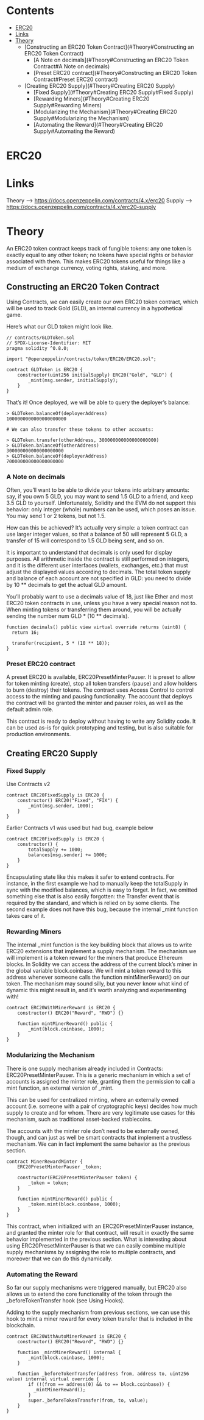 # Contents

- [ERC20](#ERC20)
- [Links](#Links)
- [Theory](#Theory)
    - [Constructing an ERC20 Token Contract](#Theory#Constructing an ERC20 Token Contract)
        - [A Note on decimals](#Theory#Constructing an ERC20 Token Contract#A Note on decimals)
        - [Preset ERC20 contract](#Theory#Constructing an ERC20 Token Contract#Preset ERC20 contract)
    - [Creating ERC20 Supply](#Theory#Creating ERC20 Supply)
        - [Fixed Supply](#Theory#Creating ERC20 Supply#Fixed Supply)
        - [Rewarding Miners](#Theory#Creating ERC20 Supply#Rewarding Miners)
        - [Modularizing the Mechanism](#Theory#Creating ERC20 Supply#Modularizing the Mechanism)
        - [Automating the Reward](#Theory#Creating ERC20 Supply#Automating the Reward)

# ERC20

# Links
Theory --> https://docs.openzeppelin.com/contracts/4.x/erc20
Supply --> https://docs.openzeppelin.com/contracts/4.x/erc20-supply

# Theory

An ERC20 token contract keeps track of fungible tokens: any one token is exactly equal to any other token; no tokens have special rights or behavior associated with them. This makes ERC20 tokens useful for things like a medium of exchange currency, voting rights, staking, and more.

## Constructing an ERC20 Token Contract

Using Contracts, we can easily create our own ERC20 token contract, which will be used to track Gold (GLD), an internal currency in a hypothetical game.

Here’s what our GLD token might look like.

```solidity
// contracts/GLDToken.sol
// SPDX-License-Identifier: MIT
pragma solidity ^0.8.0;

import "@openzeppelin/contracts/token/ERC20/ERC20.sol";

contract GLDToken is ERC20 {
    constructor(uint256 initialSupply) ERC20("Gold", "GLD") {
        _mint(msg.sender, initialSupply);
    }
}
```

That’s it! Once deployed, we will be able to query the deployer’s balance:

```hardhat ethers truffle
> GLDToken.balanceOf(deployerAddress)
1000000000000000000000

# We can also transfer these tokens to other accounts:

> GLDToken.transfer(otherAddress, 300000000000000000000)
> GLDToken.balanceOf(otherAddress)
300000000000000000000
> GLDToken.balanceOf(deployerAddress)
700000000000000000000
```

### A Note on decimals

Often, you’ll want to be able to divide your tokens into arbitrary amounts: say, if you own 5 GLD, you may want to send 1.5 GLD to a friend, and keep 3.5 GLD to yourself. Unfortunately, Solidity and the EVM do not support this behavior: only integer (whole) numbers can be used, which poses an issue. You may send 1 or 2 tokens, but not 1.5.

How can this be achieved? It’s actually very simple: a token contract can use larger integer values, so that a balance of 50 will represent 5 GLD, a transfer of 15 will correspond to 1.5 GLD being sent, and so on.

It is important to understand that decimals is only used for display purposes. All arithmetic inside the contract is still performed on integers, and it is the different user interfaces (wallets, exchanges, etc.) that must adjust the displayed values according to decimals. The total token supply and balance of each account are not specified in GLD: you need to divide by 10 ** decimals to get the actual GLD amount.

You’ll probably want to use a decimals value of 18, just like Ether and most ERC20 token contracts in use, unless you have a very special reason not to. When minting tokens or transferring them around, you will be actually sending the number num GLD * (10 ** decimals).

```solidity
function decimals() public view virtual override returns (uint8) {
  return 16;
  
  transfer(recipient, 5 * (10 ** 18));
}
```

### Preset ERC20 contract
A preset ERC20 is available, ERC20PresetMinterPauser. It is preset to allow for token minting (create), stop all token transfers (pause) and allow holders to burn (destroy) their tokens. The contract uses Access Control to control access to the minting and pausing functionality. The account that deploys the contract will be granted the minter and pauser roles, as well as the default admin role.

This contract is ready to deploy without having to write any Solidity code. It can be used as-is for quick prototyping and testing, but is also suitable for production environments.

## Creating ERC20 Supply

### Fixed Supply

Use Contracts v2
```solidity
contract ERC20FixedSupply is ERC20 {
    constructor() ERC20("Fixed", "FIX") {
        _mint(msg.sender, 1000);
    }
}
```

Earlier Contracts v1 was used but had bug, example below

```solidity - bug, dont use this
contract ERC20FixedSupply is ERC20 {
    constructor() {
        totalSupply += 1000;
        balances[msg.sender] += 1000;
    }
}
```
Encapsulating state like this makes it safer to extend contracts. For instance, in the first example we had to manually keep the totalSupply in sync with the modified balances, which is easy to forget. In fact, we omitted something else that is also easily forgotten: the Transfer event that is required by the standard, and which is relied on by some clients. The second example does not have this bug, because the internal _mint function takes care of it.

### Rewarding Miners

The internal _mint function is the key building block that allows us to write ERC20 extensions that implement a supply mechanism.
The mechanism we will implement is a token reward for the miners that produce Ethereum blocks. In Solidity we can access the address of the current block’s miner in the global variable block.coinbase. We will mint a token reward to this address whenever someone calls the function mintMinerReward() on our token. The mechanism may sound silly, but you never know what kind of dynamic this might result in, and it’s worth analyzing and experimenting with!

```solidity
contract ERC20WithMinerReward is ERC20 {
    constructor() ERC20("Reward", "RWD") {}

    function mintMinerReward() public {
        _mint(block.coinbase, 1000);
    }
}
```

### Modularizing the Mechanism

There is one supply mechanism already included in Contracts: ERC20PresetMinterPauser. This is a generic mechanism in which a set of accounts is assigned the minter role, granting them the permission to call a mint function, an external version of _mint.

This can be used for centralized minting, where an externally owned account (i.e. someone with a pair of cryptographic keys) decides how much supply to create and for whom. There are very legitimate use cases for this mechanism, such as traditional asset-backed stablecoins.

The accounts with the minter role don’t need to be externally owned, though, and can just as well be smart contracts that implement a trustless mechanism. We can in fact implement the same behavior as the previous section.

```solidity
contract MinerRewardMinter {
    ERC20PresetMinterPauser _token;

    constructor(ERC20PresetMinterPauser token) {
        _token = token;
    }

    function mintMinerReward() public {
        _token.mint(block.coinbase, 1000);
    }
}
```

This contract, when initialized with an ERC20PresetMinterPauser instance, and granted the minter role for that contract, will result in exactly the same behavior implemented in the previous section. What is interesting about using ERC20PresetMinterPauser is that we can easily combine multiple supply mechanisms by assigning the role to multiple contracts, and moreover that we can do this dynamically.

### Automating the Reward

So far our supply mechanisms were triggered manually, but ERC20 also allows us to extend the core functionality of the token through the _beforeTokenTransfer hook (see Using Hooks).

Adding to the supply mechanism from previous sections, we can use this hook to mint a miner reward for every token transfer that is included in the blockchain.

```solidity
contract ERC20WithAutoMinerReward is ERC20 {
    constructor() ERC20("Reward", "RWD") {}

    function _mintMinerReward() internal {
        _mint(block.coinbase, 1000);
    }

    function _beforeTokenTransfer(address from, address to, uint256 value) internal virtual override {
        if (!(from == address(0) && to == block.coinbase)) {
          _mintMinerReward();
        }
        super._beforeTokenTransfer(from, to, value);
    }
}
```


